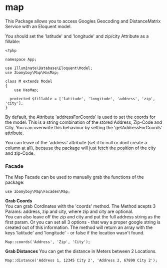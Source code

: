 # map

This Package allows you to access Googles Geocoding and DistanceMatrix Service with an Eloquent model.

You should set the 'latitude' and 'longitude' and zip/city Attribute as a fillable: 

```
<?php

namespace App;

use Illuminate\Database\Eloquent\Model;
use Zoomyboy\Map\HasMap;

class M extends Model
{
	use HasMap;

  protected $fillable = ['latitude', 'longitude', 'address', 'zip', 'city'];
}
```

By default, the Attribute 'addressForCoords' is used to set the coords for the model. This is a string combination of the stored Address, Zip-Code and City.
You can overwrite this behaviour by setting the 'getAddressForCoords' attribute.

You can leave of the 'address' attribute (set it to null or dont create a column at all), because the package will just fetch the position of the city and zip-Code.

### Facade

The Map Facade can be used to manually grab the functions of the package:

```
use Zoomyboy\Map\Facades\Map;
```
 
**Grab Coords**  
You can grab Cordinates with the 'coords' method. The Method acepts 3 Params: address, zip and city, where zip and city are optional.  
You can also leave off the zip and city and put the full address string as the first param. Or you can set all 3 options - that way a proper google string is created out of this information.
The method will return an array with the keys 'latitude' and 'longitude' - or false if the location wasn't found.

```
Map::coords('Address', 'Zip', 'City');
```

**Grab Distances**
You can get the distance in Meters between 2 Locations.  
```
Map::distance('Address 1, 12345 City 2', 'Address 2, 67890 City 2');
```

